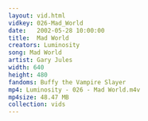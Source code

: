 ```yaml
---
layout: vid.html
vidkey: 026-Mad_World
date:   2002-05-28 10:00:00
title:  Mad World
creators: Luminosity
song: Mad World
artist: Gary Jules
width: 640
height: 480
fandoms: Buffy the Vampire Slayer
mp4: Luminosity - 026 - Mad World.m4v
mp4size: 48.47 MB
collection: vids
---
```


  <div>
  
  </div>
  